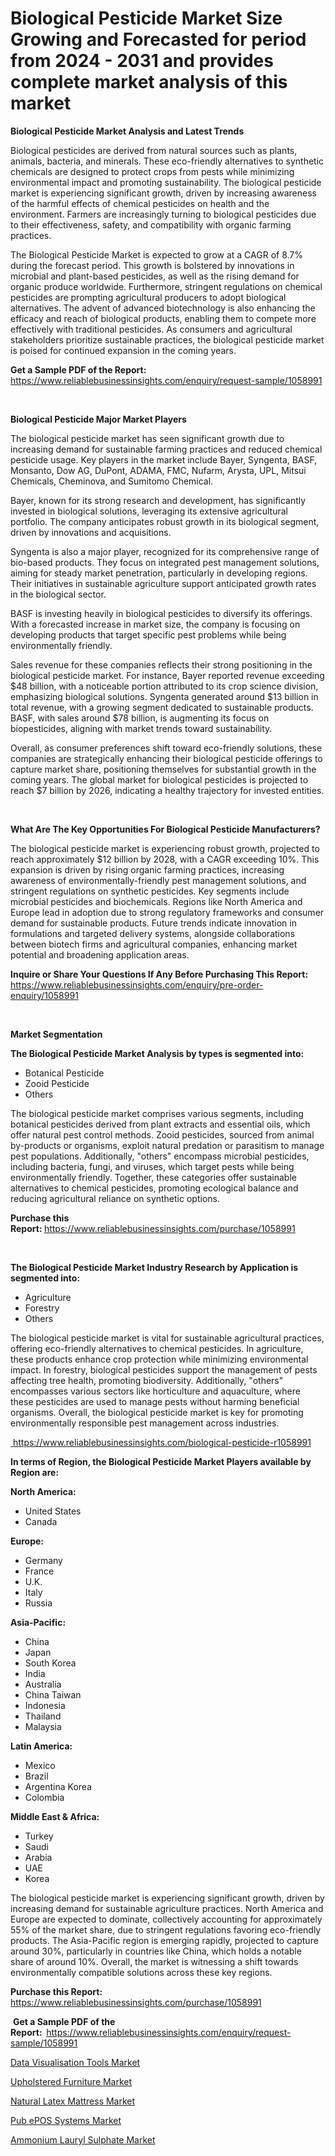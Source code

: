 <p><h1>Biological Pesticide Market Size Growing and Forecasted for period from 2024 - 2031 and provides complete market analysis of this market</h1></p><p><strong>Biological Pesticide Market Analysis and Latest Trends</strong></p>
<p><p>Biological pesticides are derived from natural sources such as plants, animals, bacteria, and minerals. These eco-friendly alternatives to synthetic chemicals are designed to protect crops from pests while minimizing environmental impact and promoting sustainability. The biological pesticide market is experiencing significant growth, driven by increasing awareness of the harmful effects of chemical pesticides on health and the environment. Farmers are increasingly turning to biological pesticides due to their effectiveness, safety, and compatibility with organic farming practices.</p><p>The Biological Pesticide Market is expected to grow at a CAGR of 8.7% during the forecast period. This growth is bolstered by innovations in microbial and plant-based pesticides, as well as the rising demand for organic produce worldwide. Furthermore, stringent regulations on chemical pesticides are prompting agricultural producers to adopt biological alternatives. The advent of advanced biotechnology is also enhancing the efficacy and reach of biological products, enabling them to compete more effectively with traditional pesticides. As consumers and agricultural stakeholders prioritize sustainable practices, the biological pesticide market is poised for continued expansion in the coming years.</p></p>
<p><strong>Get a Sample PDF of the Report:&nbsp;</strong> <a href="https://www.reliablebusinessinsights.com/enquiry/request-sample/1058991?utm_campaign=97&utm_medium=2&utm_source=Github&utm_content=ia&utm_term=15112024&utm_id=biological-pesticide">https://www.reliablebusinessinsights.com/enquiry/request-sample/1058991</a></p>
<p>&nbsp;</p>
<p><strong>Biological Pesticide Major Market Players</strong></p>
<p><p>The biological pesticide market has seen significant growth due to increasing demand for sustainable farming practices and reduced chemical pesticide usage. Key players in the market include Bayer, Syngenta, BASF, Monsanto, Dow AG, DuPont, ADAMA, FMC, Nufarm, Arysta, UPL, Mitsui Chemicals, Cheminova, and Sumitomo Chemical.</p><p>Bayer, known for its strong research and development, has significantly invested in biological solutions, leveraging its extensive agricultural portfolio. The company anticipates robust growth in its biological segment, driven by innovations and acquisitions.</p><p>Syngenta is also a major player, recognized for its comprehensive range of bio-based products. They focus on integrated pest management solutions, aiming for steady market penetration, particularly in developing regions. Their initiatives in sustainable agriculture support anticipated growth rates in the biological sector.</p><p>BASF is investing heavily in biological pesticides to diversify its offerings. With a forecasted increase in market size, the company is focusing on developing products that target specific pest problems while being environmentally friendly.</p><p>Sales revenue for these companies reflects their strong positioning in the biological pesticide market. For instance, Bayer reported revenue exceeding $48 billion, with a noticeable portion attributed to its crop science division, emphasizing biological solutions. Syngenta generated around $13 billion in total revenue, with a growing segment dedicated to sustainable products. BASF, with sales around $78 billion, is augmenting its focus on biopesticides, aligning with market trends toward sustainability.</p><p>Overall, as consumer preferences shift toward eco-friendly solutions, these companies are strategically enhancing their biological pesticide offerings to capture market share, positioning themselves for substantial growth in the coming years. The global market for biological pesticides is projected to reach $7 billion by 2026, indicating a healthy trajectory for invested entities.</p></p>
<p>&nbsp;</p>
<p><strong>What Are The Key Opportunities For Biological Pesticide Manufacturers?</strong></p>
<p><p>The biological pesticide market is experiencing robust growth, projected to reach approximately $12 billion by 2028, with a CAGR exceeding 10%. This expansion is driven by rising organic farming practices, increasing awareness of environmentally-friendly pest management solutions, and stringent regulations on synthetic pesticides. Key segments include microbial pesticides and biochemicals. Regions like North America and Europe lead in adoption due to strong regulatory frameworks and consumer demand for sustainable products. Future trends indicate innovation in formulations and targeted delivery systems, alongside collaborations between biotech firms and agricultural companies, enhancing market potential and broadening application areas.</p></p>
<p><strong>Inquire or Share Your Questions If Any Before Purchasing This Report:</strong> <a href="https://www.reliablebusinessinsights.com/enquiry/pre-order-enquiry/1058991?utm_campaign=97&utm_medium=2&utm_source=Github&utm_content=ia&utm_term=15112024&utm_id=biological-pesticide">https://www.reliablebusinessinsights.com/enquiry/pre-order-enquiry/1058991</a></p>
<p>&nbsp;</p>
<p><strong>Market Segmentation</strong></p>
<p><strong>The Biological Pesticide Market Analysis by types is segmented into:</strong></p>
<p><ul><li>Botanical Pesticide</li><li>Zooid Pesticide</li><li>Others</li></ul></p>
<p><p>The biological pesticide market comprises various segments, including botanical pesticides derived from plant extracts and essential oils, which offer natural pest control methods. Zooid pesticides, sourced from animal by-products or organisms, exploit natural predation or parasitism to manage pest populations. Additionally, "others" encompass microbial pesticides, including bacteria, fungi, and viruses, which target pests while being environmentally friendly. Together, these categories offer sustainable alternatives to chemical pesticides, promoting ecological balance and reducing agricultural reliance on synthetic options.</p></p>
<p><strong>Purchase this Report:&nbsp;</strong><a href="https://www.reliablebusinessinsights.com/purchase/1058991?utm_campaign=97&utm_medium=2&utm_source=Github&utm_content=ia&utm_term=15112024&utm_id=biological-pesticide">https://www.reliablebusinessinsights.com/purchase/1058991</a></p>
<p>&nbsp;</p>
<p><strong>The Biological Pesticide Market Industry Research by Application is segmented into:</strong></p>
<p><ul><li>Agriculture</li><li>Forestry</li><li>Others</li></ul></p>
<p><p>The biological pesticide market is vital for sustainable agricultural practices, offering eco-friendly alternatives to chemical pesticides. In agriculture, these products enhance crop protection while minimizing environmental impact. In forestry, biological pesticides support the management of pests affecting tree health, promoting biodiversity. Additionally, "others" encompasses various sectors like horticulture and aquaculture, where these pesticides are used to manage pests without harming beneficial organisms. Overall, the biological pesticide market is key for promoting environmentally responsible pest management across industries.</p></p>
<p><a href="https://www.reliablebusinessinsights.com/biological-pesticide-r1058991?utm_campaign=97&utm_medium=2&utm_source=Github&utm_content=ia&utm_term=15112024&utm_id=biological-pesticide">&nbsp;https://www.reliablebusinessinsights.com/biological-pesticide-r1058991</a></p>
<p><strong>In terms of Region, the Biological Pesticide Market Players available by Region are:</strong></p>
<p>
    <p> <strong> North America: </strong>
        <ul>
            <li>United States</li>
            <li>Canada</li>
        </ul>
        </p> 
    <p> <strong> Europe: </strong>
        <ul>
            <li>Germany</li>
            <li>France</li>
            <li>U.K.</li>
            <li>Italy</li>
            <li>Russia</li>
        </ul>
        </p> 
    <p> <strong> Asia-Pacific: </strong>
        <ul>
            <li>China</li>
            <li>Japan</li>
            <li>South Korea</li>
            <li>India</li>
            <li>Australia</li>
            <li>China Taiwan</li>
            <li>Indonesia</li>
            <li>Thailand</li>
            <li>Malaysia</li>
        </ul>
        </p> 
    <p> <strong> Latin America: </strong>
        <ul>
            <li>Mexico</li>
            <li>Brazil</li>
            <li>Argentina Korea</li>
            <li>Colombia</li>
        </ul>
        </p> 
    <p> <strong> Middle East & Africa: </strong>
        <ul>
            <li>Turkey</li>
            <li>Saudi</li>
            <li>Arabia</li>
            <li>UAE</li>
            <li>Korea</li>
        </ul>
    </p>
    </p>
<p><p>The biological pesticide market is experiencing significant growth, driven by increasing demand for sustainable agriculture practices. North America and Europe are expected to dominate, collectively accounting for approximately 55% of the market share, due to stringent regulations favoring eco-friendly products. The Asia-Pacific region is emerging rapidly, projected to capture around 30%, particularly in countries like China, which holds a notable share of around 10%. Overall, the market is witnessing a shift towards environmentally compatible solutions across these key regions.</p></p>
<p><strong>Purchase this Report: </strong><a href="https://www.reliablebusinessinsights.com/purchase/1058991?utm_campaign=97&utm_medium=2&utm_source=Github&utm_content=ia&utm_term=15112024&utm_id=biological-pesticide">https://www.reliablebusinessinsights.com/purchase/1058991</a></p>
<p>&nbsp;<strong>Get a Sample PDF of the Report:&nbsp;&nbsp;</strong><a href="https://www.reliablebusinessinsights.com/enquiry/request-sample/1058991?utm_campaign=97&utm_medium=2&utm_source=Github&utm_content=ia&utm_term=15112024&utm_id=biological-pesticide">https://www.reliablebusinessinsights.com/enquiry/request-sample/1058991</a></p>
<p><strong></strong></p>
<p><p><a href="https://issuu.com/reportprime-2/docs/data-visualisation-tools-market-siz_b2b07dad1af979?utm_campaign=97&utm_medium=2&utm_source=Github&utm_content=ia&utm_term=15112024&utm_id=biological-pesticide">Data Visualisation Tools Market</a></p><p><a href="https://www.linkedin.com/pulse/upholstered-furniture-landscape-product-spectrum-market-trajectories-zf9vc?utm_campaign=97&utm_medium=2&utm_source=Github&utm_content=ia&utm_term=15112024&utm_id=biological-pesticide">Upholstered Furniture Market</a></p><p><a href="https://www.linkedin.com/pulse/global-natural-latex-mattress-market-focus-application-end-use-gfsnc?utm_campaign=97&utm_medium=2&utm_source=Github&utm_content=ia&utm_term=15112024&utm_id=biological-pesticide">Natural Latex Mattress Market</a></p><p><a href="https://issuu.com/reportprime-2/docs/pub-epos-systems-market-size-2030.p_4a5f18d9abcc8c?utm_campaign=97&utm_medium=2&utm_source=Github&utm_content=ia&utm_term=15112024&utm_id=biological-pesticide">Pub ePOS Systems Market</a></p><p><a href="https://github.com/ParvinKhatun77/Market-Research-Report-List-1/blob/main/ammonium-lauryl-sulphate-market.md?utm_campaign=97&utm_medium=2&utm_source=Github&utm_content=ia&utm_term=15112024&utm_id=biological-pesticide">Ammonium Lauryl Sulphate Market</a></p></p>
